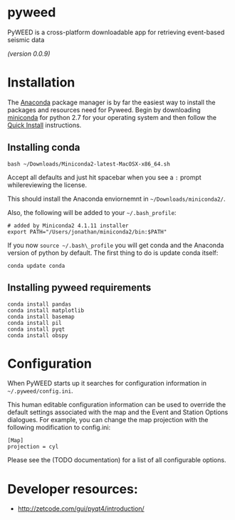 # pyweed

PyWEED is a cross-platform downloadable app for retrieving event-based seismic data

*(version 0.0.9)*

# Installation

The [Anaconda](https://docs.continuum.io/anaconda/) package manager is by far the 
easiest way to install the packages and resources need for Pyweed. Begin by downloading
[miniconda](http://conda.pydata.org/miniconda.html) for python 2.7 for your operating
system and then follow the [Quick Install](http://conda.pydata.org/docs/install/quick.html)
instructions.

## Installing conda

`bash ~/Downloads/Miniconda2-latest-MacOSX-x86_64.sh`

Accept all defaults and just hit spacebar when you see a `:` prompt whilereviewing the license.

This should install the Anaconda enviornemnt in `~/Downloads/miniconda2/`.

Also, the following will be added to your `~/.bash_profile`:

```
# added by Miniconda2 4.1.11 installer
export PATH="/Users/jonathan/miniconda2/bin:$PATH"
```

If you now `source ~/.bash\_profile` you will get conda and the Anaconda version of python by default.
The first thing to do is update conda itself:

`conda update conda`



## Installing pyweed requirements

```
conda install pandas
conda install matplotlib
conda install basemap
conda install pil
conda install pyqt
conda install obspy
```

# Configuration

When PyWEED starts up it searches for configuration information in `~/.pyweed/config.ini`.

This human editable configuration information can be used to override the default settings
associated with the map and the Event and Station Options dialogues. For example, you can
change the map projection with the following modification to config.ini:

```
[Map]
projection = cyl
```

Please see the (TODO documentation) for a list of all configurable options.

# Developer resources:

 * http://zetcode.com/gui/pyqt4/introduction/

